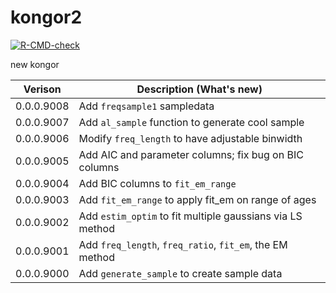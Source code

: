 # kongor2

<!-- badges: start -->
[![R-CMD-check](https://github.com/akimanabe/kongor2/actions/workflows/R-CMD-check.yaml/badge.svg)](https://github.com/akimanabe/kongor2/actions/workflows/R-CMD-check.yaml)
  <!-- badges: end -->

new kongor

| Verison | Description (What's new) |
| ---- | ----|
| 0.0.0.9008 | Add `freqsample1` sampledata |
| 0.0.0.9007 | Add `al_sample` function to generate cool sample |
| 0.0.0.9006 | Modify `freq_length` to have adjustable binwidth |
| 0.0.0.9005 | Add AIC and parameter columns; fix bug on BIC columns |
| 0.0.0.9004 | Add BIC columns to `fit_em_range` |
| 0.0.0.9003 | Add `fit_em_range` to apply fit_em on range of ages |
| 0.0.0.9002 | Add `estim_optim` to fit multiple gaussians via LS method |
| 0.0.0.9001 | Add `freq_length`, `freq_ratio`, `fit_em`, the EM method |
| 0.0.0.9000 | Add `generate_sample` to create sample data |



